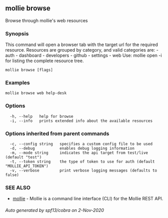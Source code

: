 ## mollie browse

Browse through mollie's web resources

### Synopsis

This command will open a browser tab with the target url for the required resource.
			Resources are grouped by category, and valid categories are:
			- auth
			- dashboard
			- developers
			- github
			- settings
			- web
			Use: mollie open -i for listing the complete resource tree.

```
mollie browse [flags]
```

### Examples

```
mollie browse web help-desk
```

### Options

```
  -h, --help   help for browse
  -i, --info   prints extended info about the available resources
```

### Options inherited from parent commands

```
  -c, --config string   specifies a custom config file to be used
  -d, --debug           enables debug logging information
  -m, --mode string     indicates the api target from test/live (default "test")
  -t, --token string    the type of token to use for auth (default "MOLLIE_API_TOKEN")
  -v, --verbose         print verbose logging messages (defaults to false)
```

### SEE ALSO

* [mollie](mollie.md)	 - Mollie is a command line interface (CLI) for the Mollie REST API.

###### Auto generated by spf13/cobra on 2-Nov-2020
